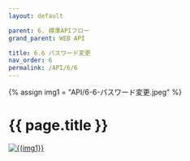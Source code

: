 ```yaml
---
layout: default

parent: 6. 標準APIフロー
grand_parent: WEB API

title: 6.6 パスワード変更
nav_order: 6
permalink: /API/6/6
---
```

{% assign img1 = "API/6-6-パスワード変更.jpeg" %}

# {{ page.title }}

<a href="{{ site.imgURL | append: img1 }}" target="_blank"> <img src="{{ site.imgURL | append: img1 }}" alt="{{img1}}"></a>